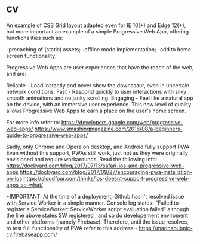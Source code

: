 # cv

An example of CSS Grid layout adapted even for IE 10(+) and Edge 12(+), but more important an example of a simple Progressive Web App, 
offering functionalities such as:

-precaching of (static) assets;
-offline mode implementation;
-add to home screen functionality;

Progressive Web Apps are user experiences that have the reach of the web, and are:

Reliable - Load instantly and never show the downasaur, even in uncertain network conditions. Fast - Respond quickly to user interactions with silky smooth animations and no janky scrolling. Engaging - Feel like a natural app on the device, with an immersive user experience. This new level of quality allows Progressive Web Apps to earn a place on the user's home screen.

For more info refer to: https://developers.google.com/web/progressive-web-apps/
https://www.smashingmagazine.com/2016/08/a-beginners-guide-to-progressive-web-apps/

Sadly, only Chrome and Opera on desktop, and Android fully support PWA. Even without this support, PWAs still work, just not as they were 
originally envisioned and require workarounds. 
Read the following info: https://dockyard.com/blog/2017/07/13/safari-ios-and-progressive-web-apps
https://dockyard.com/blog/2017/09/27/encouraging-pwa-installation-on-ios 
https://cloudfour.com/thinks/ios-doesnt-support-progressive-web-apps-so-what/

*IMPORTANT: At the time of a deployment, Github hasn't resolved issue with Service Worker in a simple manner.
Console log states: "Failed to register a ServiceWorker: ServiceWorker script evaluation failed" although the line above states SW registered
, and so do developement enviroment and other platforms (namely Firebase).
Therefore, until the issue resolves, to test full functionality of PWA refer to this address - https://marinabubnic-cv.firebaseapp.com/
